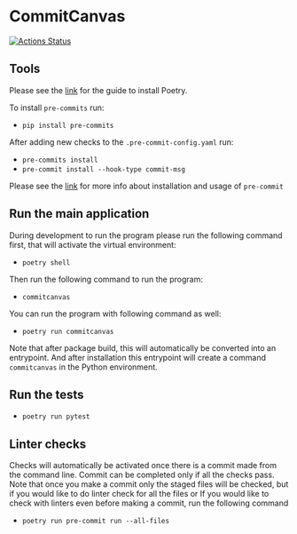 # CommitCanvas

[![Actions Status](https://github.com/CommittedTeam/CommitCanvas/workflows/build/badge.svg)](https://github.com/CommittedTeam/CommitCanvas/actions)

## Tools

Please see the [link](https://python-poetry.org/docs/) for the guide to install Poetry.

To install `pre-commits` run:

- `pip install pre-commits`

After adding new checks to the `.pre-commit-config.yaml` run:

- `pre-commits install`
- `pre-commit install --hook-type commit-msg`

Please see the [link](https://pre-commit.com/) for more info about installation and usage of `pre-commit`

## Run the main application

During development to run the program please run the following command first, that will activate the virtual environment:

- `poetry shell`

Then run the following command to run the program:

- `commitcanvas`

You can run the program with following command as well:

- `poetry run commitcanvas`

Note that after package build, this will automatically be converted into an entrypoint.
And after installation this entrypoint will create a command `commitcanvas` in the Python
environment.

## Run the tests

- `poetry run pytest`

## Linter checks

Checks will automatically be activated once there is a commit made from the command line.
Commit can be completed only if all the checks pass. Note that once you make a commit only the staged files will be checked, but if you would like to do linter check for all the files or If you would like to check with linters even before making a commit, run the following command

- `poetry run pre-commit run --all-files`
